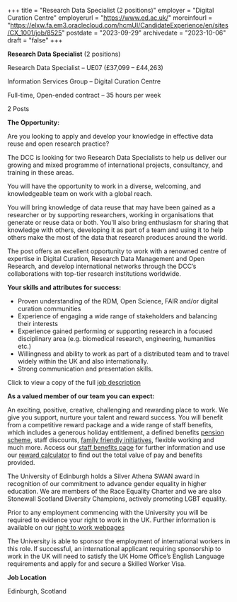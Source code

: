 +++
title = "Research Data Specialist (2 positions)"
employer = "Digital Curation Centre"
employerurl = "https://www.ed.ac.uk/"
moreinfourl = "https://elxw.fa.em3.oraclecloud.com/hcmUI/CandidateExperience/en/sites/CX_1001/job/8525"
postdate = "2023-09-29"
archivedate = "2023-10-06"
draft = "false"
+++

**Research Data Specialist** (2 positions)

Research Data Specialist – UE07 (£37,099 – £44,263)

Information Services Group – Digital Curation Centre 

Full-time, Open-ended contract – 35 hours per week

2 Posts

**The Opportunity:**

Are you looking to apply and develop your knowledge in effective data reuse and open research practice? 

The DCC is looking for two Research Data Specialists to help us deliver our growing and mixed programme of international projects, consultancy, and training in these areas. 

You will have the opportunity to work in a diverse, welcoming, and knowledgeable team on work with a global reach. 

You will bring knowledge of data reuse that may have been gained as a researcher or by supporting researchers, working in organisations that generate or reuse data or both. You'll also bring enthusiasm for sharing that knowledge with others, developing it as part of a team and using it to help others make the most of the data that research produces around the world.

The post offers an excellent opportunity to work with a renowned centre of expertise in Digital Curation, Research Data Management and Open Research, and develop international networks through the DCC’s collaborations with top-tier research institutions worldwide.

**Your skills and attributes for success:**

- Proven understanding of the RDM, Open Science, FAIR and/or digital curation communities
- Experience of engaging a wide range of stakeholders and balancing their interests
- Experience gained performing or supporting research in a focused disciplinary area (e.g. biomedical research, engineering, humanities etc.)
- Willingness and ability to work as part of a distributed team and to travel widely within the UK and also internationally.
- Strong communication and presentation skills.

Click to view a copy of the full [job description](https://uoe.sharepoint.com/:w:/s/jobdescriptionlibrary/EcS-8D-EVwNPt0It-CmN9ngBrj8FUQGZWJErCw0qVkeyRg) 

**As a valued member of our team you can expect:**

An exciting, positive, creative, challenging and rewarding place to work. We give you support, nurture your talent and reward success. You will benefit from a competitive reward package and a wide range of staff benefits, which includes a generous holiday entitlement, a defined benefits [pension scheme](https://www.ed.ac.uk/finance/pensions), staff discounts, [family friendly initiatives](http://www.ed.ac.uk/schools-departments/equality-diversity/help-advice/family-friendly), flexible working and much more. Access our [staff benefits page](https://www.ed.ac.uk/human-resources/staff-benefits/discounts) for further information and use our [reward calculator](http://www.ed.ac.uk/human-resources/pay-reward/reward-calculator) to find out the total value of pay and benefits provided. 
 
The University of Edinburgh holds a Silver Athena SWAN award in recognition of our commitment to advance gender equality in higher education. We are members of the Race Equality Charter and we are also Stonewall Scotland Diversity Champions, actively promoting LGBT equality.  

Prior to any employment commencing with the University you will be required to evidence your right to work in the UK. Further information is available on our [right to work webpages](https://www.ed.ac.uk/human-resources/demonstrating-rtw)

The University is able to sponsor the employment of international workers in this role. If successful, an international applicant requiring sponsorship to work in the UK will need to satisfy the UK Home Office’s English Language requirements and apply for and secure a Skilled Worker Visa. 

**Job Location**

Edinburgh, Scotland
